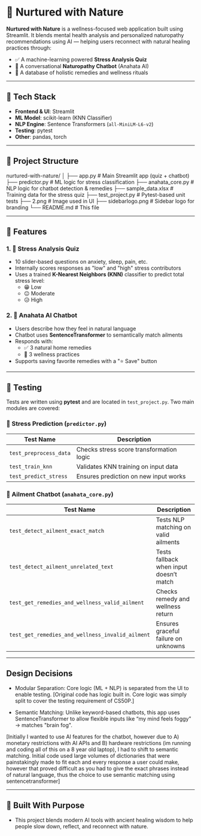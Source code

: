# 🌿 Nurtured with Nature

**Nurtured with Nature** is a wellness-focused web application built using Streamlit. It blends mental health analysis and personalized naturopathy recommendations using AI — helping users reconnect with natural healing practices through:

- ✅ A machine-learning powered **Stress Analysis Quiz**
- 💬 A conversational **Naturopathy Chatbot** (Anahata AI)
- 🌱 A database of holistic remedies and wellness rituals

---

## 🔧 Tech Stack

- **Frontend & UI**: Streamlit
- **ML Model**: scikit-learn (KNN Classifier)
- **NLP Engine**: Sentence Transformers (`all-MiniLM-L6-v2`)
- **Testing**: pytest
- **Other**: pandas, torch

---

## 📁 Project Structure

nurtured-with-nature/
│
├── app.py # Main Streamlit app (quiz + chatbot)
├── predictor.py # ML logic for stress classification
├── anahata_core.py # NLP logic for chatbot detection & remedies
├── sample_data.xlsx # Training data for the stress quiz
├── test_project.py # Pytest-based unit tests
├── 2.png # Image used in UI
├── sidebarlogo.png # Sidebar logo for branding
└── README.md # This file


---

## 🧠 Features

### 1. 🧪 Stress Analysis Quiz
- 10 slider-based questions on anxiety, sleep, pain, etc.
- Internally scores responses as "low" and "high" stress contributors
- Uses a trained **K-Nearest Neighbors (KNN)** classifier to predict total stress level:
  - 😁 Low
  - 😐 Moderate
  - 😥 High

### 2. 🌿 Anahata AI Chatbot
- Users describe how they feel in natural language
- Chatbot uses **SentenceTransformer** to semantically match ailments
- Responds with:
  - ✅ 3 natural home remedies
  - 🧘 3 wellness practices
- Supports saving favorite remedies with a "⭐ Save" button

---

## 🧪 Testing

Tests are written using **pytest** and are located in `test_project.py`. Two main modules are covered:

### 🔹 Stress Prediction (`predictor.py`)
| Test Name                | Description                                  |
|-------------------------|----------------------------------------------|
| `test_preprocess_data`  | Checks stress score transformation logic     |
| `test_train_knn`        | Validates KNN training on input data         |
| `test_predict_stress`   | Ensures prediction on new input works        |

### 🔹 Ailment Chatbot (`anahata_core.py`)
| Test Name                          | Description                                     |
|-----------------------------------|-------------------------------------------------|
| `test_detect_ailment_exact_match` | Tests NLP matching on valid ailments            |
| `test_detect_ailment_unrelated_text` | Tests fallback when input doesn’t match    |
| `test_get_remedies_and_wellness_valid_ailment` | Checks remedy and wellness return     |
| `test_get_remedies_and_wellness_invalid_ailment` | Ensures graceful failure on unknowns |

---

## Design Decisions
- Modular Separation: Core logic (ML + NLP) is separated from the UI to enable testing.
  [Original code has logic built in. Core logic was simply split to cover the testing requirement of CS50P.]

- Semantic Matching: Unlike keyword-based chatbots, this app uses SentenceTransformer to allow flexible inputs like “my mind feels foggy” → matches "brain fog".
  
[Initially I wanted to use AI features for the chatbot, however due to A) monetary restrictions with AI APIs and B) hardware restrictions (im running and coding all of this on a 8 year old laptop), I had to shift to semantic matching. Initial code used large volumes of dictionaries that were painstakingly made to fit each and every response a user could make, however that proved difficult as you had to give the exact phrases instead of natural language, thus the choice to use semantic matching using sentencetransformer]

---

## 💚 Built With Purpose
- This project blends modern AI tools with ancient healing wisdom to help people slow down, reflect, and reconnect with nature.
